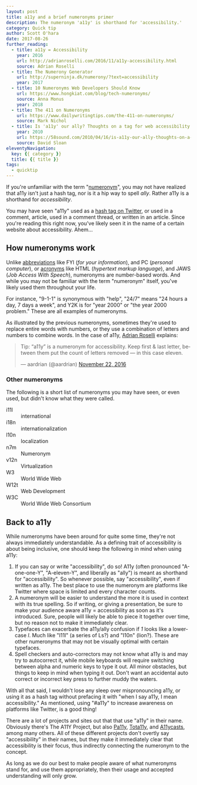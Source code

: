 ```yaml
---
layout: post
title: a11y and a brief numeronyms primer
description: The numeronym 'a11y' is shorthand for 'accessibility.'
category: Quick tip
author: Scott O'hara
date: 2017-08-26
further_reading:
  - title: a11y = Accessibility
    year: 2016
    url: http://adrianroselli.com/2016/11/a11y-accessibility.html
    source: Adrian Roselli
  - title: The Numerony Generator
    url: http://superninja.dk/numerony/?text=accessibility
    year: 2017
  - title: 10 Numeronyms Web Developers Should Know
    url: https://www.hongkiat.com/blog/tech-numeronyms/
    source: Anna Monus
    year: 2018
  - title: The 411 on Numeronyms
    url: https://www.dailywritingtips.com/the-411-on-numeronyms/
    source: Mark Nichol
  - title: Is 'a11y' our ally? Thoughts on a tag for web accessibility
    year: 2010
    url: https://58sound.com/2010/04/16/is-a11y-our-ally-thoughts-on-a-tag-for-web-accessibility/
    source: David Sloan
eleventyNavigation:
  key: {{ category }}
  title: {{ title }}
tags:
  - quicktip
---
```


If you're unfamiliar with the term "[numeronym](https://en.wikipedia.org/wiki/Numeronym)", you may not have realized that a11y isn't just a hash tag, nor is it a hip way to spell <em>ally</em>. Rather a11y is a shorthand for <em>accessibility</em>.

You may have seen "a11y" used as a [hash tag on Twitter](https://twitter.com/search?q=%23a11y), or used in a comment, article, used in a comment thread, or written in an article. Since you're reading this right now, you've likely seen it in the name of a certain website about accessibility. Ahem... 


## How numeronyms work

Unlike [abbreviations](https://en.wikipedia.org/wiki/Abbreviation) like FYI (<i>for your information</i>), and PC (<i>personal computer</i>), or [acronyms](https://en.wikipedia.org/wiki/Acronym) like HTML (<i>hypertext markup language</i>), and JAWS (<i>Job Access With Speech</i>), numeronyms are number-based words. And while you may not be familiar with the term "numeronym" itself, you've likely used them throughout your life.

For instance, "9-1-1" is synonymous with "help", "24/7" means "24 hours a day, 7 days a week", and Y2K is for "year 2000" or "the year 2000 problem." These are all examples of numeronyms.

As illustrated by the previous numeronyms, sometimes they're used to replace entire words with numbers, or they use a combination of letters and numbers to combine words. In the case of a11y, [Adrian Roselli](https://twitter.com/aardrian) explains:

<blockquote class="twitter-tweet"><p lang="en" dir="ltr">Tip: “a11y” is a numeronym for accessibility. Keep first &amp; last letter, between them put the count of letters removed — in this case eleven.</p>&mdash; aardrian (@aardrian) <a href="https://twitter.com/aardrian/status/801084161368920064?ref_src=twsrc%5Etfw">November 22, 2016</a></blockquote> <script async src="https://platform.twitter.com/widgets.js" charset="utf-8"></script> 


### Other numeronyms

The following is a short list of numeronyms you may have seen, or even used, but didn't know what they were called.

<dl>
  <dt>i11l</dt>
  <dd>international</dd>
  <dt>i18n</dt>
  <dd>internationalization</dd>
  <dt>l10n</dt>
  <dd>localization</dd>
  <dt>n7m</dt>
  <dd>Numeronym</dd>
  <dt>v12n</dt>
  <dd>Virtualization</dd>
  <dt>W3</dt>
  <dd>World Wide Web</dd>
  <dt>W12t</dt>
  <dd>Web Development</dd>
  <dt>W3C</dt>
  <dd>World Wide Web Consortium</dd>
</dl>


## Back to a11y

While numeronyms have been around for quite some time, they're not always immediately understandable. As a defining trait of accessibility is about being inclusive, one should keep the following in mind when using a11y:

1. If you can say or write "accessibility", do so! A11y (often pronounced "A-one-one-Y", "A-eleven-Y", and liberally as "ally") is meant as shorthand for "accessibility". So whenever possible, say "accessibility", even if written as a11y. The best place to use the numeronym are platforms like Twitter where space is limited and every character counts.
1. A numeronym will be easier to understand the more it is used in context with its true spelling. So if writing, or giving a presentation, be sure to make your audience aware a11y = accessibility as soon as it's introduced. Sure, people will likely be able to piece it together over time, but no reason not to make it immediately clear.
1. Typefaces can exacerbate the a11y/ally confusion if <em>1</em> looks like a lower-case <em>l</em>. Much like "I11l" (a series of Ls?) and "I10n" (lion?). These are other numeronyms that may not be visually optimal with certain typefaces.
1. Spell checkers and auto-correctors may not know what a11y is and may try to autocorrect it, while mobile keyboards will require switching between alpha and numeric keys to type it out. All minor obstacles, but things to keep in mind when typing it out. Don't want an accidental auto correct or incorrect key press to further muddy the waters.

With all that said, I wouldn't lose any sleep over mispronouncing a11y, or using it as a hash tag without prefacing it with "when I say a11y, I mean accessibility." As mentioned, using "#a11y" to increase awareness on platforms like Twitter, is a good thing!

There are a lot of projects and sites out that that use "a11y" in their name. Obviously there's The A11Y Project, but also [Pa11y](http://pa11y.org/), [Tota11y](https://khan.github.io/tota11y/), and [A11ycasts](https://www.youtube.com/watch?v=HtTyRajRuyY), among many others. All of these different projects don't overtly say "accessibility" in their names, but they make it immediately clear that accessibility is their focus, thus indirectly connecting the numeronym to the concept.

As long as we do our best to make people aware of what numeronyms stand for, and use them appropriately, then their usage and accepted understanding will only grow.
